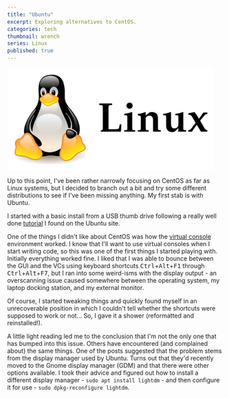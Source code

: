 ```yaml
---
title: "Ubuntu"
excerpt: Exploring alternatives to CentOS.
categories: tech
thumbnail: wrench
series: Linux
published: true
---
```

!["Linux"](/images/linux.png)

Up to this point, I've been rather narrowly focusing on CentOS as far as Linux systems, but I decided to branch out a bit and try some different distributions to see if I've been missing anything. My first stab is with Ubuntu. 

I started with a basic install from a USB thumb drive following a really well done [tutorial](https://tutorials.ubuntu.com/tutorial/tutorial-create-a-usb-stick-on-ubuntu#0) I found on the Ubuntu site. 

One of the things I didn't like about CentOS was how the [virtual console](https://www.computerbeginnersguides.com/blog/2014/04/16/use-virtual-consoles-in-ubuntu-14-04/) environment worked. I know that I'll want to use virtual consoles when I start writing code, so this was one of the first things I started playing with. Initially everything worked fine. I liked that I was able to bounce between the GUI and the VCs using keyboard shortcuts <kbd>Ctrl</kbd>+<kbd>Alt</kbd>+<kbd>F1</kbd> through <kbd>Ctrl</kbd>+<kbd>Alt</kbd>+<kbd>F7</kbd>, but I ran into some weird-isms with the display output - an overscanning issue caused somewhere between the operating system, my laptop docking station, and my external monitor. 

Of course, I started tweaking things and quickly found myself in an unrecoverable position in which I couldn't tell whether the shortcuts were supposed to work or not... So, I gave it a shower (reformatted and reinstalled!). 

A little light reading led me to the conclusion that I'm not the only one that has bumped into this issue. Others have encountered (and complained about) the same things. One of the posts suggested that the problem stems from the display manager used by Ubuntu. Turns out that they'd recently moved to the Gnome display manager (GDM) and that there were other options available. I took their advice and figured out how to install a different display manager - `sudo apt install lightdm` - and then configure it for use - 
`sudo dpkg-reconfigure lightdm`. 
